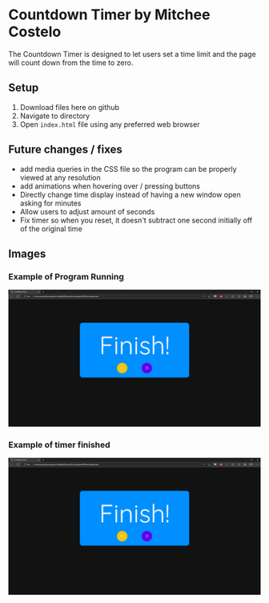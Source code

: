 # Countdown Timer by Mitchee Costelo
The Countdown Timer is designed to let users set a time limit and the page will count down from the time to zero.

## Setup
1. Download files here on github
2. Navigate to directory
3. Open `index.html` file using any preferred web browser

## Future changes / fixes
- add media queries in the CSS file so the program can be properly viewed at any resolution
- add animations when hovering over / pressing buttons
- Directly change time display instead of having a new window open asking for minutes
- Allow users to adjust amount of seconds
- Fix timer so when you reset, it doesn't subtract one second initially off of the original time

## Images
### Example of Program Running
![Running Example](https://github.com/MitcheeCostelo/Countdown-Timer/blob/main/Finished%20Example.png)

### Example of timer finished
![Finished Example](https://github.com/MitcheeCostelo/Countdown-Timer/blob/main/Finished%20Example.png)